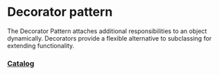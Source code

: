 # Decorator pattern

The Decorator Pattern attaches additional responsibilities to an object dynamically.
Decorators provide a flexible alternative to subclassing for extending functionality.

### [Catalog](https://refactoring.guru/design-patterns/decorator)
